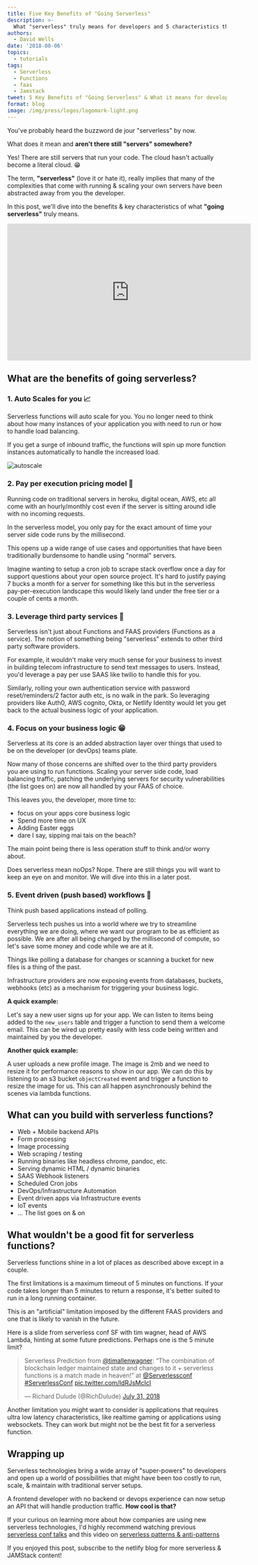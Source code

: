 ```yaml
---
title: Five Key Benefits of "Going Serverless"
description: >-
  What "serverless" truly means for developers and 5 characteristics that define a serverless application
authors:
  - David Wells
date: '2018-08-06'
topics:
  - tutorials
tags:
  - Serverless
  - Functions
  - faas
  - Jamstack
tweet: 5 Key Benefits of "Going Serverless" & What it means for developers
format: blog
image: /img/press/logos/logomark-light.png
---
```


You've probably heard the buzzword de jour "serverless" by now.

What does it mean and **aren't there still "servers" somewhere?**

Yes! There are still servers that run your code. The cloud hasn't actually become a literal cloud. 😁

The term, **"serverless"** (love it or hate it), really implies that many of the complexities that come with running & scaling your own servers have been abstracted away from you the developer. 

In this post, we'll dive into the benefits & key characteristics of what **"going serverless"** truly means.

<iframe width="560" height="315" src="https://www.youtube.com/embed/AEBWLm1L-qI" frameborder="0" allow="autoplay; encrypted-media" allowfullscreen></iframe>

## What are the benefits of going serverless?


### 1. Auto Scales for you 📈

Serverless functions will auto scale for you. You no longer need to think about how many instances of your application you with need to run or how to handle load balancing.

If you get a surge of inbound traffic, the functions will spin up more function instances automatically to handle the increased load.

![autoscale](https://user-images.githubusercontent.com/532272/43603396-afaae7be-9647-11e8-9fb8-725f1023b953.png)

### 2. Pay per execution pricing model 💸

Running code on traditional servers in heroku, digital ocean, AWS, etc all come with an hourly/monthly cost even if the server is sitting around idle with no incoming requests.

In the serverless model, you only pay for the exact amount of time your server side code runs by the millisecond.

This opens up a wide range of use cases and opportunities that have been traditionally burdensome to handle using "normal" servers.

Imagine wanting to setup a cron job to scrape stack overflow once a day for support questions about your open source project. It's hard to justify paying 7 bucks a month for a server for something like this but in the serverless pay-per-execution landscape this would likely land under the free tier or a couple of cents a month.

### 3. Leverage third party services 🤝

Serverless isn't just about Functions and FAAS providers (Functions as a service). The notion of something being "serverless" extends to other third party software providers.

For example, it wouldn't make very much sense for your business to invest in building telecom infrastructure to send text messages to users. Instead, you'd leverage a pay per use SAAS like twilio to handle this for you.

Similarly, rolling your own authentication service with password reset/reminders/2 factor auth etc, is no walk in the park. So leveraging providers like Auth0, AWS cognito, Okta, or Netlify Identity would let you get back to the actual business logic of your application.

### 4. Focus on your business logic 😁

Serverless at its core is an added abstraction layer over things that used to be on the developer (or devOps) teams plate.

Now many of those concerns are shifted over to the third party providers you are using to run functions. Scaling your server side code, load balancing traffic, patching the underlying servers for security vulnerabilities (the list goes on) are now all handled by your FAAS of choice.

This leaves you, the developer, more time to:

- focus on your apps core business logic
- Spend more time on UX
- Adding Easter eggs
- dare I say, sipping mai tais on the beach?

The main point being there is less operation stuff to think and/or worry about.

Does serverless mean noOps? Nope. There are still things you will want to keep an eye on and monitor. We will dive into this in a later post.

### 5. Event driven (push based) workflows 🚀

Think push based applications instead of polling.

Serverless tech pushes us into a world where we try to streamline everything we are doing, where we want our program to be as efficient as possible. We are after all being charged by the millisecond of compute, so let's save some money and code while we are at it.

Things like polling a database for changes or scanning a bucket for new files is a thing of the past.

Infrastructure providers are now exposing events from databases, buckets, webhooks (etc) as a mechanism for triggering your business logic.

**A quick example:**

Let's say a new user signs up for your app. We can listen to items being added to the `new_users` table and trigger a function to send them a welcome email. This can be wired up pretty easily with less code being written and maintained by you the developer.

**Another quick example:**

A user uploads a new profile image. The image is 2mb and we need to resize it for performance reasons to show in our app. We can do this by listening to an s3 bucket `objectCreated` event and trigger a function to resize the image for us. This can all happen asynchronously behind the scenes via lambda functions. 

## What can you build with serverless functions?

- Web + Mobile backend APIs
- Form processing
- Image processing
- Web scraping / testing
- Running binaries like headless chrome, pandoc, etc.
- Serving dynamic HTML / dynamic binaries
- SAAS Webhook listeners
- Scheduled Cron jobs
- DevOps/Infrastructure Automation
- Event driven apps via Infrastructure events
- IoT events
- ... The list goes on & on

## What wouldn't be a good fit for serverless functions?

Serverless functions shine in a lot of places as described above except in a couple.

The first limitations is a maximum timeout of 5 minutes on functions. If your code takes longer than 5 minutes to return a response, it's better suited to run in a long running container.

This is an "artificial" limitation imposed by the different FAAS providers and one that is likely to vanish in the future.

Here is a slide from serverless conf SF with tim wagner, head of AWS Lambda, hinting at some future predictions. Perhaps one is the 5 minute limit?

<blockquote class="twitter-tweet" data-lang="en"><p lang="en" dir="ltr">Serverless Prediction from <a href="https://twitter.com/timallenwagner?ref_src=twsrc%5Etfw">@timallenwagner</a>: “The combination of blockchain ledger maintained state and changes to it + serverless functions is a match made in heaven!” at <a href="https://twitter.com/Serverlessconf?ref_src=twsrc%5Etfw">@Serverlessconf</a> <a href="https://twitter.com/hashtag/ServerlessConf?src=hash&amp;ref_src=twsrc%5Etfw">#ServerlessConf</a> <a href="https://t.co/IdRJsMcIcI">pic.twitter.com/IdRJsMcIcI</a></p>&mdash; Richard Dulude (@RichDulude) <a href="https://twitter.com/RichDulude/status/1024338370971881472?ref_src=twsrc%5Etfw">July 31, 2018</a></blockquote>
<script async src="https://platform.twitter.com/widgets.js" charset="utf-8"></script>

Another limitation you might want to consider is applications that requires ultra low latency characteristics, like realtime gaming or applications using websockets. They can work but might not be the best fit for a serverless function.

##  Wrapping up

Serverless technologies bring a wide array of "super-powers" to developers and open up a world of possibilities that might have been too costly to run, scale, & maintain with traditional server setups.

A frontend developer with no backend or devops experience can now setup an API that will handle production traffic. **How cool is that?**

If your curious on learning more about how companies are using new serverless technologies, I'd highly recommend watching previous [serverless conf talks](https://www.youtube.com/channel/UCqlcVgk8SkUmve4Kw4xSlgw) and this video on [serverless patterns & anti-patterns](https://www.infoq.com/presentations/serverless-patterns-antipatterns)

If you enjoyed this post, subscribe to the netlify blog for more serverless & JAMStack content!
